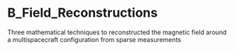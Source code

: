 # B_Field_Reconstructions
Three mathematical techniques to reconstructed the magnetic field around a multispacecraft configuration from sparse measurements
